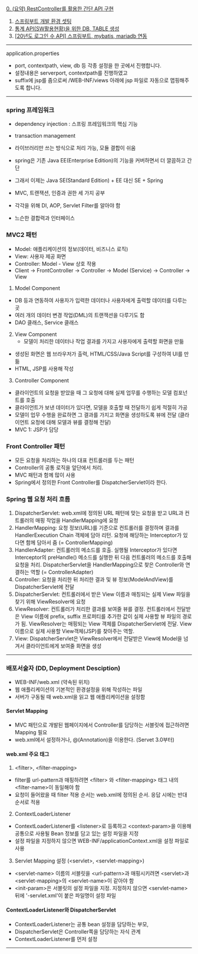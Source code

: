 [0. (요약) RestController를 활용한 간단 API 구현](https://www.notion.so/3-0-RestController-API-566012cc61ce40f68ce5b41aa6fc155e)
1. [스프링부트 개발 환경 셋팅](https://www.notion.so/3-1-2255f6505a2e4e998aebf8e6a0d8a596)
2. [통계 API(SW활용현황)을 위한 DB, TABLE 생성](https://www.notion.so/3-2-SW-API-DB-Table-5f322ca66bfb471295f6006818f911db)
3. [[20년도 로그인 수 API] 스프링부트, mybatis, mariadb 연동](https://www.notion.so/3-3-20-API-Mybatis-mariadb-2172c07d53844c909f8a346811a082d1)

***  

application.properties  
- port, contextpath, view, db 등 각종 설정을 한 곳에서 진행합니다.
- 설정내용은 serverport, contextpath를 진행하였고
- suffix에 jsp를 줌으로써 /WEB-INF/views 아래에 jsp 파일로 자동으로 맵핑해주도록 합니다.  

***
  
### spring 프레임워크
- dependency injection : 스프링 프레임워크의 핵심 기능
- transaction management
- 라이브러리만 쓰는 방식으로 처리 가능, 모듈 결합이 쉬움

- spring은 기존 Java EE(Enterprise Edition)의 기능을 커버하면서 더 깔끔하고 간단
- 그래서 이제는 Java SE(Standard Edition) + EE 대신 SE + Spring

- MVC, 트랜잭션, 인증과 권한  세 가지 공부
- 각각을 위해 DI, AOP, Servlet Filter를 알아야 함
- 느슨한 결합력과 인터페이스  
  
  
### MVC2 패턴
- Model: 애플리케이션의 정보(데이터, 비즈니스 로직)
- View: 사용자 제공 화면
- Controller: Model - View 상호 작용
- Client -> FrontController -> Controller -> Model (Service) -> Controller -> View
1. Model Component
  - DB 등과 연동하여 사용자가 입력한 데이터나 사용자에게 출력할 데이터를 다루는 곳
  - 여러 개의 데이터 변경 작업(DML)의 트랜잭션을 다루기도 함
  - DAO 클래스, Service 클래스
2. View Component
    - 모델이 처리한 데이터나 작업 결과를 가지고 사용자에게 출력할 화면을 만듦
  - 생성된 화면은 웹 브라우저가 출력, HTML/CSS/Java Script를 구성하여 UI를 만듦
  - HTML, JSP를 사용해 작성
3. Controller Component
  - 클라이언트의 요청을 받았을 때 그 요청에 대해 실제 업무를 수행하는 모델 컴포넌트를 호출
  - 클라이언트가 보낸 데이터가 있다면, 모델을 호출할 때 전달하기 쉽게 적절히 가공
  - 모델이 업무 수행을 완료하면 그 결과를 가지고 화면을 생성하도록 뷰에 전달 (클라이언트 요청에 대해 모델과 뷰를 결정해 전달)
  - MVC 1: JSP가 담당
  
  
### Front Controller 패턴
- 모든 요청을 처리하는 하나의 대표 컨트롤러를 두는 패턴
- Controller의 공통 로직을 앞단에서 처리.
- MVC 패턴과 함께 많이 사용
- Spring에서 정의한 Front Controller를 DispatcherServlet이라 한다.
  
  
### Spring 웹 요청 처리 흐름
1. DispatcherServlet: web.xml에 정의된 URL 패턴에 맞는 요청을 받고 URL과 컨트롤러의 매핑 작업을 HandlerMapping에 요청
2. HandlerMapping: 요청 정보(URL)를 기준으로 컨트롤러를 결정하며 결과를 HandlerExecution Chain 객체에 담아 리턴. 요청에 해당하는 Interceptor가 있다면 함께 담아서 줌 (= ControllerMapping)
3. HandlerAdapter: 컨트롤러의 메소드를 호출. 실행될 Interceptor가 있다면 Interceptor의 preHandle() 메소드를 실행한 뒤 다음 컨트롤러의 메소드를 호출해 요청을 처리. DispatcherServlet을 HandlerMapping으로 찾은 Controller와 연결하는 역할 (= ControllerAdapter)
4. Controller: 요청을 처리한 뒤 처리한 결과 및 뷰 정보(ModelAndView)를 DispatcherServlet에 전달
5. DispatcherServlet: 컨트롤러에서 받은 View 이름과 매칭되는 실제 View 파일을 찾기 위해 ViewResolver에 요청
6. ViewResolver: 컨트롤러가 처리한 결과를 보여줄 뷰를 결정. 컨트롤러에서 전달받은 View 이름에 prefix, suffix 프로퍼티를 추가한 값이 실제 사용할 뷰 파일의 경로가 됨. ViewResolver는 매핑되는 View 객체를 DispatcherServlet에 전달. View 이름으로 실제 사용할 View객체(JSP)를 찾아주는 역할.
7. View: DispatcherServlet은 ViewResolver에서 전달받은 View에 Model을 넘겨서 클라이언트에게 보여줄 화면을 생성


***  
    
      
### 배포서술자 (DD, Deployment Desciption)  
- WEB-INF/web.xml (약속된 위치)
- 웹 애플리케이션의 기본적인 환경설정을 위해 작성하는 파일
- 서버가 구동될 때 web.xml을 읽고 웹 애플리케이션을 설정함

#### Servlet Mapping
- MVC 패턴으로 개발된 웹페이지에서 Controller를 담당하는 서블릿에 접근하려면 Mapping 필요
- web.xml에서 설정하거나, @(Annotation)을 이용한다. (Servet 3.0부터)

#### web.xml 주요 태그
1. \<filter>, \<filter-mapping>
- filter를 url-pattern과 매핑하려면 \<filter> 와 \<filter-mapping> 태그 내의 \<filter-name>이 동일해야 함
- 요청이 들어왔을 때 filter 적용 순서는 web.xml에 정의된 순서. 응답 시에는 반대 순서로 적용
2. ContextLoaderListener
- ContextLoaderListener를 \<listener>로 등록하고 \<context-param>을 이용해 공통으로 사용될 Bean 정보를 담고 있는 설정 파일을 지정
- 설정 파일을 지정하지 않으면 WEB-INF/applicationContext.xml을 설정 파일로 사용
3. Servlet Mapping 설정 (\<servlet>, \<servlet-mapping>)
- \<servlet-name> 이름의 서블릿을 \<url-pattern>과 매핑시키려면 \<servlet>과 \<servlet-mapping>의 \<servlet-name>이 같아야 함
- \<init-param>은 서블릿의 설정 파일을 지정. 지정하지 않으면 \<servlet-name> 뒤에 '-servlet.xml'이 붙은 파일명이 설정 파일

#### ContextLoaderListener와 DispatcherServlet
 - ContextLoaderListener는 공통 bean 설정을 담당하는 부모,
 - DispatcherServlet은 Controller쪽을 담당하는 자식 관계
 - ContextLoaderListener를 먼저 설정

***
